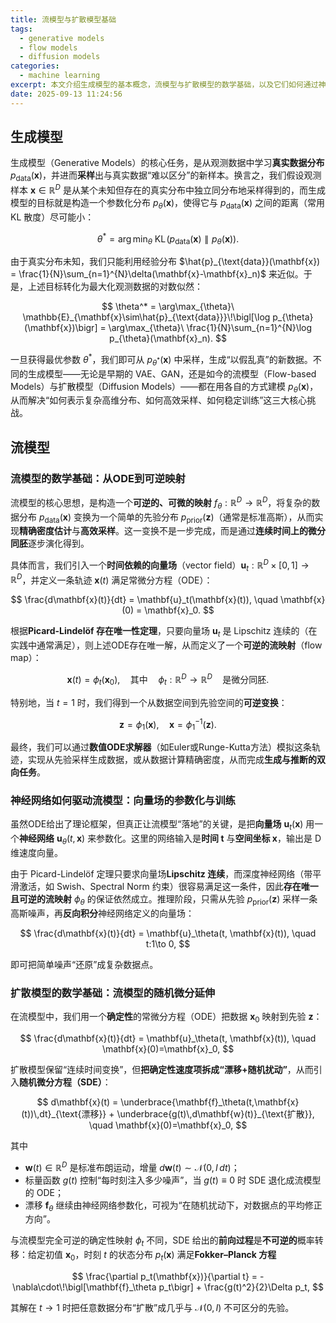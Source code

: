 ```yaml
---
title: 流模型与扩散模型基础
tags:
  - generative models
  - flow models
  - diffusion models
categories:
  - machine learning
excerpt: 本文介绍生成模型的基本概念，流模型与扩散模型的数学基础，以及它们如何通过神经网络参数化向量场或漂移项来实现数据分布的建模与采样。
date: 2025-09-13 11:24:56
---
```


## 生成模型

生成模型（Generative Models）的核心任务，是从观测数据中学习**真实数据分布** $p_{\text{data}}(\mathbf{x})$，并进而**采样**出与真实数据“难以区分”的新样本。换言之，我们假设观测样本 $\mathbf{x} \in \mathbb{R}^D$ 是从某个未知但存在的真实分布中独立同分布地采样得到的，而生成模型的目标就是构造一个参数化分布 $p_{\theta}(\mathbf{x})$，使得它与 $p_{\text{data}}(\mathbf{x})$ 之间的距离（常用 KL 散度）尽可能小：

$$
\theta^* = \arg\min_{\theta}\ \mathrm{KL}\!\bigl(p_{\text{data}}(\mathbf{x}) \parallel p_{\theta}(\mathbf{x})\bigr).
$$

由于真实分布未知，我们只能利用经验分布 $\hat{p}_{\text{data}}(\mathbf{x}) = \frac{1}{N}\sum_{n=1}^{N}\delta(\mathbf{x}-\mathbf{x}_n)$ 来近似。于是，上述目标转化为最大化观测数据的对数似然：

$$
\theta^* = \arg\max_{\theta}\ \mathbb{E}_{\mathbf{x}\sim\hat{p}_{\text{data}}}\!\bigl[\log p_{\theta}(\mathbf{x})\bigr] = \arg\max_{\theta}\ \frac{1}{N}\sum_{n=1}^{N}\log p_{\theta}(\mathbf{x}_n).
$$

一旦获得最优参数 $\theta^*$，我们即可从 $p_{\theta^*}(\mathbf{x})$ 中采样，生成“以假乱真”的新数据。不同的生成模型——无论是早期的 VAE、GAN，还是如今的流模型（Flow-based Models）与扩散模型（Diffusion Models）——都在用各自的方式建模 $p_{\theta}(\mathbf{x})$，从而解决“如何表示复杂高维分布、如何高效采样、如何稳定训练”这三大核心挑战。


## 流模型
### 流模型的数学基础：从ODE到可逆映射

流模型的核心思想，是构造一个**可逆的、可微的映射** $f_\theta: \mathbb{R}^D \to \mathbb{R}^D$，将复杂的数据分布 $p_{\text{data}}(\mathbf{x})$ 变换为一个简单的先验分布 $p_{\text{prior}}(\mathbf{z})$（通常是标准高斯），从而实现**精确密度估计**与**高效采样**。这一变换不是一步完成，而是通过**连续时间上的微分同胚**逐步演化得到。

具体而言，我们引入一个**时间依赖的向量场**（vector field）$\mathbf{u}_t: \mathbb{R}^D \times [0,1] \to \mathbb{R}^D$，并定义一条轨迹 $\mathbf{x}(t)$ 满足常微分方程（ODE）：

$$
\frac{d\mathbf{x}(t)}{dt} = \mathbf{u}_t(\mathbf{x}(t)), \quad \mathbf{x}(0) = \mathbf{x}_0.
$$

根据**Picard-Lindelöf 存在唯一性定理**，只要向量场 $\mathbf{u}_t$ 是 Lipschitz 连续的（在实践中通常满足），则上述ODE存在唯一解，从而定义了一个**可逆的流映射**（flow map）：

$$
\mathbf{x}(t) = \phi_t(\mathbf{x}_0), \quad \text{其中} \quad \phi_t: \mathbb{R}^D \to \mathbb{R}^D \quad \text{是微分同胚}.
$$

特别地，当 $t = 1$ 时，我们得到一个从数据空间到先验空间的**可逆变换**：

$$
\mathbf{z} = \phi_1(\mathbf{x}), \quad \mathbf{x} = \phi_1^{-1}(\mathbf{z}).
$$

最终，我们可以通过**数值ODE求解器**（如Euler或Runge-Kutta方法）模拟这条轨迹，实现从先验采样生成数据，或从数据计算精确密度，从而完成**生成与推断的双向任务**。

### 神经网络如何驱动流模型：向量场的参数化与训练

虽然ODE给出了理论框架，但真正让流模型“落地”的关键，是把**向量场** $\mathbf{u}_t(\mathbf{x})$ 用一个**神经网络** $\mathbf{u}_\theta(t, \mathbf{x})$ 来参数化。这里的网络输入是**时间 t** 与**空间坐标 x**，输出是 D 维速度向量。

由于 Picard-Lindelöf 定理只要求向量场**Lipschitz 连续**，而深度神经网络（带平滑激活，如 Swish、Spectral Norm 约束）很容易满足这一条件，因此**存在唯一且可逆的流映射** $\phi_\theta$ 的保证依然成立。推理阶段，只需从先验 $p_{\text{prior}}(\mathbf{z})$ 采样一条高斯噪声，再**反向积分**神经网络定义的向量场：

$$
\frac{d\mathbf{x}(t)}{dt} = \mathbf{u}_\theta(t, \mathbf{x}(t)), \quad t:1\to 0,
$$

即可把简单噪声“还原”成复杂数据点。

### 扩散模型的数学基础：流模型的随机微分延伸

在流模型中，我们用一个**确定性**的常微分方程（ODE）把数据 $\mathbf{x}_0$ 映射到先验 $\mathbf{z}$：

$$
\frac{d\mathbf{x}(t)}{dt} = \mathbf{u}_\theta(t, \mathbf{x}(t)), \quad \mathbf{x}(0)=\mathbf{x}_0,
$$

扩散模型保留“连续时间变换”，但**把确定性速度项拆成“漂移+随机扰动”**，从而引入**随机微分方程（SDE）**：

$$
d\mathbf{x}(t) = \underbrace{\mathbf{f}_\theta(t,\mathbf{x}(t))\,dt}_{\text{漂移}} + \underbrace{g(t)\,d\mathbf{w}(t)}_{\text{扩散}}, \quad \mathbf{x}(0)=\mathbf{x}_0,
$$

其中  
- $\mathbf{w}(t)\in\mathbb{R}^D$ 是标准布朗运动，增量 $d\mathbf{w}(t)\sim\mathcal{N}(0,I\,dt)$；  
- 标量函数 $g(t)$ 控制“每时刻注入多少噪声”，当 $g(t)\equiv 0$ 时 SDE 退化成流模型的 ODE；  
- 漂移 $\mathbf{f}_\theta$ 继续由神经网络参数化，可视为“在随机扰动下，对数据点的平均修正方向”。

与流模型完全可逆的确定性映射 $\phi_t$ 不同，SDE 给出的**前向过程**是**不可逆的**概率转移：给定初值 $\mathbf{x}_0$，时刻 $t$ 的状态分布 $p_t(\mathbf{x})$ 满足**Fokker–Planck 方程**

$$
\frac{\partial p_t(\mathbf{x})}{\partial t} = -\nabla\cdot\!\bigl[\mathbf{f}_\theta p_t\bigr] + \frac{g(t)^2}{2}\Delta p_t,
$$

其解在 $t\to 1$ 时把任意数据分布“扩散”成几乎与 $\mathcal{N}(0,I)$ 不可区分的先验。